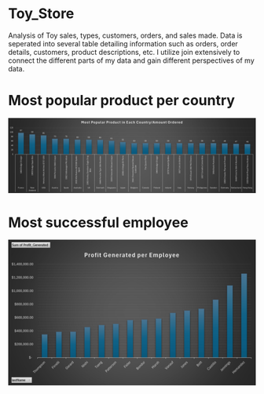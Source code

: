 # Toy_Store
Analysis of Toy sales, types, customers, orders, and sales made. Data is seperated into several table detailing information such as orders, order details, customers, product descriptions, etc. I utilize join extensively to connect the different parts of my data and gain different perspectives of my data.

# Most popular product per country
![alt text](Popular_Product_Country.jpg)

# Most successful employee
![alt text](Profit_Generate_per_Employee.jpg)
